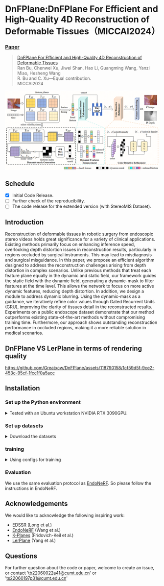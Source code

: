 # DnFPlane:DnFPlane For Efficient and High-Quality 4D Reconstruction of Deformable Tissues（MICCAI2024）

### [Paper]()

> [DnFPlane For Efficient and High-Quality 4D Reconstruction of Deformable Tissues](https://papers.miccai.org/miccai-2024/paper/2081_paper.pdf) \
> Ran Bu, Chenwei Xu, Jiwei Shan, Hao Li, Guangming Wang, Yanzi Miao, Hesheng Wang \
>  R. Bu and C. Xu—Equal contribution. \
> MICCAI2024

![](dnfplanes/DnFPlane.png)

## Schedule
- [x] Initial Code Release.
- [ ] Further check of the reproducibility.
- [ ] The code release for the extended version (with StereoMIS Dataset).

## Introduction
Reconstruction of deformable tissues in robotic surgery from endoscopic stereo videos holds great significance for a variety of clinical applications. Existing methods primarily focus on enhancing inference speed, overlooking depth distortion issues in reconstruction results, particularly in regions occluded by surgical instruments. This may lead to misdiagnosis and surgical misguidance. In this paper, 
we propose an efficient algorithm designed to address the reconstruction challenges arising from depth distortion in complex scenarios. Unlike previous methods that treat each feature plane equally in the dynamic and static field, our framework guides the static field with the dynamic field, generating a dynamic-mask to filter features at the time level. This allows the network to focus on more active dynamic features, reducing depth distortion. In addition, we design a module to address dynamic blurring. Using the dynamic-mask as a guidance, we iteratively refine color values through Gated Recurrent Units (GRU), improving the clarity of tissues detail in the reconstructed results. Experiments on a public endoscope dataset demonstrate that our method outperforms existing state-of-the-art methods without compromising training time. Furthermore, our approach shows outstanding reconstruction performance in occluded regions, making it a more reliable solution in medical scenarios.
## DnFPlane VS LerPlane in terms of rendering quality

https://github.com/Greatxcw/DnFPlane/assets/118790158/1cf59d5f-9ce2-453c-95cf-1fcc1f0a5acc

## Installation

### Set up the Python environment
<details> <summary>Tested with an Ubuntu workstation NVIDIA RTX 3090GPU.</summary>

```
conda create -n dnfplane python=3.9
conda activate dnfplane
pip install -r requirements.txt
pip install git+https://github.com/NVlabs/tiny-cuda-nn/#subdirectory=bindings/torch 
```
If you want to train/test our model on some latest GPUs like RTX4090(tested 2023.12), you can follow this project(https://github.com/Loping151/ForPlane).
</details>

### Set up datasets
<details> <summary>Download the datasets</summary> 

Please download the dataset from [EndoNeRF](https://github.com/med-air/EndoNeRF) 

To use the example config, organize your data like:
```
data
| - endonerf_full_datasets
|   | - cutting_tissues_twice
|   | - pushing_soft_tissues
| - StereoMIS
|   | - stereo_seq_1
|   | - stereo_seq_1
```

</details>

### training
<details> <summary>Using configs for training</summary> 

dnfplane uses configs to control the training process. The example configs are stored in the `dnfplanes/config` folder.
To train a model, run the following command:
```
export CUDA_VISIBLE_DEVICES=0
PYTHONPATH=. python dnfplanes/main.py --config-path /data/DnFPlane/dnfplanes/config/example_cutting-9k.py
```
</details>

### Evaluation
We use the same evaluation protocol as [EndoNeRF](https://github.com/med-air/EndoNeRF). So please follow the instructions in EndoNeRF.

## Acknowledgements
We would like to acknowledge the following inspiring work:
- [EDSSR](https://arxiv.org/pdf/2107.00229) (Long et al.)
- [EndoNeRF](https://github.com/med-air/EndoNeRF) (Wang et al.)
- [K-Planes](https://sarafridov.github.io/K-Planes/) (Fridovich-Keil et al.)
- [LerPlane](https://github.com/Loping151/ForPlane) (Yang et al.)

## Questions
For further question about the code or paper, welcome to create an issue, or contact 'tb22060022a41@cumt.edu.cn' or 'ts22060197p31@cumt.edu.cn'

